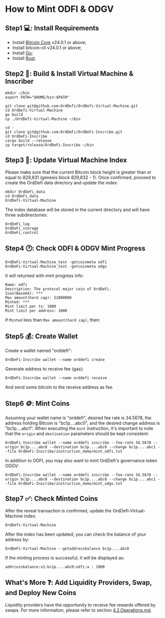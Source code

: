 # How to Mint ODFI & ODGV

## Step1 💻: Install Requirements

* Install [Bitcoin Core](https://github.com/bitcoin/bitcoin/releases) v24.0.1 or above;
* Install bitcoin-cli v24.0.1 or above;
* Install [Go](https://go.dev);
* Install [Rust](https://www.rust-lang.org).

## Step2 🔨: Build & Install Virtual Machine & Inscriber

```
mkdir ~/bin
export PATH="$HOME/bin:$PATH"

git clone git@github.com:OrdDefi/OrdDefi-Virtual-Machine.git
cd OrdDefi-Virtual-Machine
go build
cp ./OrdDefi-Virtual-Machine ~/bin

cd -
git clone git@github.com:OrdDeFi/OrdDeFi-Inscribe.git
cd OrdDeFi-Inscribe
cargo build --release
cp target/release/OrdDeFi-Inscribe ~/bin
```

## Step3 🚀: Update Virtual Machine Index

Please make sure that the current Bitcoin block height is greater than or equal to 829,831 (genesis block 829,832 - 1). Once confirmed, proceed to create the OrdDefi data directory and update the index:  

```
mkdir OrdDeFi_data
cd OrdDeFi_data
OrdDefi-Virtual-Machine
```

The index database will be stored in the current directory and will have three subdirectories:  

```
OrdDeFi_log
OrdDeFi_storage
OrdDeFi_control
```

## Step4 🕐: Check ODFI & ODGV Mint Progress

```
OrdDeFi-Virtual-Machine_test -getcoinmeta odfi
OrdDeFi-Virtual-Machine_test -getcoinmeta odgv
```

It will returned with mint progress info:  

```
Name: odfi
Description: The protocol major coin of OrdDeFi.
Icon(Base64): ***
Max amount(hard cap): 21000000
Minted: ***
Mint limit per tx: 1000
Mint limit per address: 1000
```

If `Minted` less than `Max amount(hard cap)`, then:  

## Step5 💰: Create Wallet

Create a wallet named "orddefi":  

```
OrdDeFi-Inscribe wallet --name orddefi create
```

Generate address to receive fee (gas):  

```
OrdDeFi-Inscribe wallet --name orddefi receive
```

And send some bitcoin to the receive address as fee.  


## Step6 🪙: Mint Coins

Assuming your wallet name is "orddefi", desired fee rate is 34.5678, the address holding Bitcoin is "bc1p....abc0", and the desired change address is "bc1p....abc1". When executing the `mint` instruction, it's important to note that the `origin` and `destination` parameters should be kept consistent:  

```
OrdDeFi-Inscribe wallet --name orddefi inscribe --fee-rate 34.5678 --origin bc1p....abc0 --destination bc1p....abc0 --change bc1p....abc1 --file OrdDeFi-Inscribe/instruction_demo/mint_odfi.txt
```

In addition to ODFI, you may also want to mint OrdDefi's governance token ODGV:  

```
OrdDeFi-Inscribe wallet --name orddefi inscribe --fee-rate 34.5678 --origin bc1p....abc0 --destination bc1p....abc0 --change bc1p....abc1 --file OrdDeFi-Inscribe/instruction_demo/mint_odgv.txt
```

## Step7 ✅: Check Minted Coins

After the reveal transaction is confirmed, update the OrdDefi-Virtual-Machine index:  

```
OrdDefi-Virtual-Machine
```

After the index has been updated, you can check the balance of your address by:  

```
OrdDeFi-Virtual-Machine --getaddressbalance bc1p....abc0
```

If the minting process is successful, it will be displayed as:  

```
addrcoinbalance:v1:bc1p....abc0:odfi:a : 1000
```

## What's More ❓: Add Liquidity Providers, Swap, and Deploy New Coins

Liquidity providers have the opportunity to receive fee rewards offered by swaps. For more information, please refer to section [4.2.Operations.md](https://github.com/OrdDeFi/OrdDeFi-Virtual-Machine/blob/main/docs/4.2.Operations.md).
